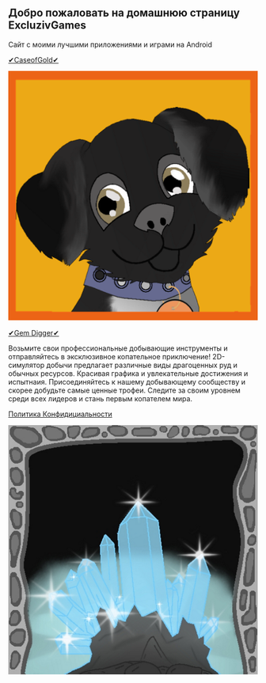 ## Добро пожаловать на домашнюю страницу ExcluzivGames
Сайт с моими лучшими приложениями и играми на Android

[✔CaseofGold✔](#я-ссылка"https://play.google.com/store/apps/details?id=com.clickmoney") 

![alt text](ava_umka.png)

 [✔Gem Digger✔](#я-ссылка "https://play.google.com/store/apps/details?id=com.digger")
 
 Возьмите свои профессиональные добывающие инструменты и отправляйтесь в эксклюзивное копательное приключение!
2D-симулятор добычи предлагает различные виды  драгоценных руд и обычных ресурсов. Красивая графика и увлекательные достижения и испытнаия. Присоединяйтесь к нашему добывающему сообществу и скорее добудьте самые ценные трофеи. Следите за своим уровнем среди всех лидеров и стань первым копателем мира.


[Политика Конфидициальности](#Я-ссылка "https://exclusivegames.github.io/Privacy")

 
 ![alt text](ikon.png "✔Gem Digger✔")



